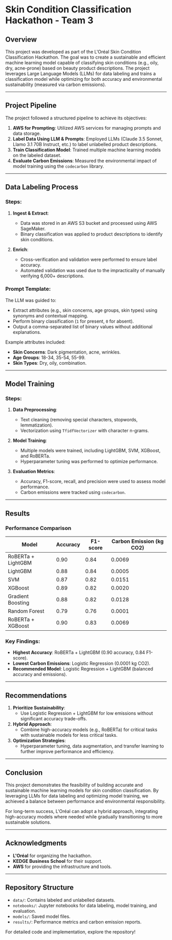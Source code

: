 # Skin Condition Classification Hackathon - Team 3

## Overview
This project was developed as part of the L'Oréal Skin Condition Classification Hackathon. The goal was to create a sustainable and efficient machine learning model capable of classifying skin conditions (e.g., oily, dry, acne-prone) based on beauty product descriptions. The project leverages Large Language Models (LLMs) for data labeling and trains a classification model while optimizing for both accuracy and environmental sustainability (measured via carbon emissions).

---

## Project Pipeline
The project followed a structured pipeline to achieve its objectives:

1. **AWS for Prompting**: Utilized AWS services for managing prompts and data storage.  
2. **Label Data Using LLM & Prompts**: Employed LLMs (Claude 3.5 Sonnet, Llamo 3.1 70B Instruct, etc.) to label unlabelled product descriptions.  
3. **Train Classification Model**: Trained multiple machine learning models on the labeled dataset.  
4. **Evaluate Carbon Emissions**: Measured the environmental impact of model training using the `codecarbon` library.  

---

## Data Labeling Process
### Steps:
1. **Ingest & Extract**:  
   - Data was stored in an AWS S3 bucket and processed using AWS SageMaker.  
   - Binary classification was applied to product descriptions to identify skin conditions.  

2. **Enrich**:  
   - Cross-verification and validation were performed to ensure label accuracy.  
   - Automated validation was used due to the impracticality of manually verifying 6,000+ descriptions.  

### Prompt Template:
The LLM was guided to:  
- Extract attributes (e.g., skin concerns, age groups, skin types) using synonyms and contextual mapping.  
- Perform binary classification (`1` for present, `0` for absent).  
- Output a comma-separated list of binary values without additional explanations.  

Example attributes included:  
- **Skin Concerns**: Dark pigmentation, acne, wrinkles.  
- **Age Groups**: 18-34, 35-54, 55-99.  
- **Skin Types**: Dry, oily, combination.  

---

## Model Training
### Steps:
1. **Data Preprocessing**:  
   - Text cleaning (removing special characters, stopwords, lemmatization).  
   - Vectorization using `TfidfVectorizer` with character n-grams.  

2. **Model Training**:  
   - Multiple models were trained, including LightGBM, SVM, XGBoost, and RoBERTa.  
   - Hyperparameter tuning was performed to optimize performance.  

3. **Evaluation Metrics**:  
   - Accuracy, F1-score, recall, and precision were used to assess model performance.  
   - Carbon emissions were tracked using `codecarbon`.  

---

## Results
### Performance Comparison
| Model               | Accuracy | F1-score | Carbon Emission (kg CO2) |
|---------------------|----------|----------|---------------------------|
| RoBERTa + LightGBM  | 0.90     | 0.84     | 0.0069                    |
| LightGBM            | 0.88     | 0.84     | 0.0005                    |
| SVM                 | 0.87     | 0.82     | 0.0151                    |
| XGBoost             | 0.89     | 0.82     | 0.0020                    |
| Gradient Boosting   | 0.88     | 0.82     | 0.0128                    |
| Random Forest       | 0.79     | 0.76     | 0.0001                    |
| RoBERTa + XGBoost   | 0.90     | 0.83     | 0.0069                    |

### Key Findings:
- **Highest Accuracy**: RoBERTa + LightGBM (0.90 accuracy, 0.84 F1-score).  
- **Lowest Carbon Emissions**: Logistic Regression (0.0001 kg CO2).  
- **Recommended Model**: Logistic Regression + LightGBM (balanced accuracy and emissions).  

---

## Recommendations
1. **Prioritize Sustainability**:  
   - Use Logistic Regression + LightGBM for low emissions without significant accuracy trade-offs.  
2. **Hybrid Approach**:  
   - Combine high-accuracy models (e.g., RoBERTa) for critical tasks with sustainable models for less critical tasks.  
3. **Optimization Strategies**:  
   - Hyperparameter tuning, data augmentation, and transfer learning to further improve performance and efficiency.  

---

## Conclusion
This project demonstrates the feasibility of building accurate and sustainable machine learning models for skin condition classification. By leveraging LLMs for data labeling and optimizing model training, we achieved a balance between performance and environmental responsibility.  

For long-term success, L'Oréal can adopt a hybrid approach, integrating high-accuracy models where needed while gradually transitioning to more sustainable solutions.  

---

## Acknowledgments
- **L'Oréal** for organizing the hackathon.  
- **KEDGE Business School** for their support.  
- **AWS** for providing the infrastructure and tools.  

---

## Repository Structure
- `data/`: Contains labeled and unlabelled datasets.  
- `notebooks/`: Jupyter notebooks for data labeling, model training, and evaluation.  
- `models/`: Saved model files.  
- `results/`: Performance metrics and carbon emission reports.  

For detailed code and implementation, explore the repository!  
